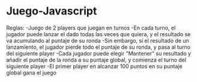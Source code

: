 # Juego-Javascript

Reglas:
-Juego de 2 players que juegan en turnos
-En cada turno, el jugador puede lanzar el dado todas las veces que quiera, y el resultado se va acumulando al puntaje de su ronda
-Sin embargo, si el resultado de un lanzamiento, el jugador pierde todo el puntaje de su ronda, y pasa al turno del siguiente player
-Cada jugador puede elegir "Mantener" su resultado y añadir el puntaje de la ronda a su puntaje global, y comienza el turno del siguiente player
-El primer player en alcanzar 100 puntos en su puntaje global gana el juego
